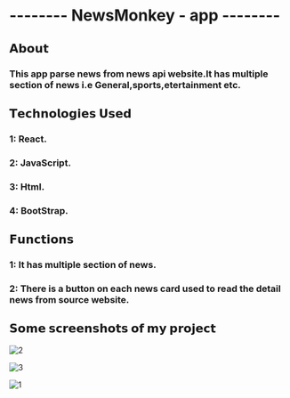 # -------- NewsMonkey - app -------- 
## 𝗔𝗯𝗼𝘂𝘁
###	This app parse news from news api website.It has multiple section of news i.e General,sports,etertainment etc.

## 𝗧𝗲𝗰𝗵𝗻𝗼𝗹𝗼𝗴𝗶𝗲𝘀 𝗨𝘀𝗲𝗱
###	1: React. 
###	2: JavaScript.
###	3: Html.
###	4: BootStrap.

## 𝗙𝘂𝗻𝗰𝘁𝗶𝗼𝗻𝘀
###	1: It has multiple section of news.
###	2: There is a button on each news card used to read the detail news from source website.


##   𝗦𝗼𝗺𝗲 𝘀𝗰𝗿𝗲𝗲𝗻𝘀𝗵𝗼𝘁𝘀 𝗼𝗳 𝗺𝘆 𝗽𝗿𝗼𝗷𝗲𝗰𝘁

![2](https://user-images.githubusercontent.com/84145882/182029908-83b39710-e411-43fb-b03e-0d204266d1f5.png)


![3](https://user-images.githubusercontent.com/84145882/182029910-afb54734-cbae-4374-abf5-fc20c81b1568.png)


![1](https://user-images.githubusercontent.com/84145882/182029911-d59161a6-ae1d-4b59-abb6-106872cacd86.jpg)


 
